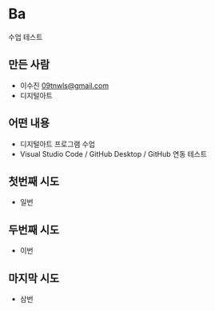 # Ba
수업 테스트

## 만든 사람
* 이수진 <09tnwls@gmail.com>
* 디지털아트

## 어떤 내용
* 디지털아트 프로그램 수업
* Visual Studio Code / GitHub Desktop / GitHub 연동 테스트

## 첫번째 시도
* 일번

## 두번째 시도
* 이번

## 마지막 시도
* 삼번